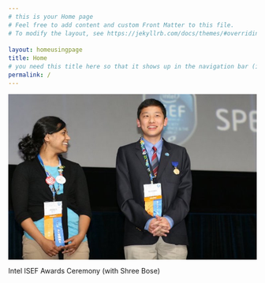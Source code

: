 ```yaml
---
# this is your Home page
# Feel free to add content and custom Front Matter to this file.
# To modify the layout, see https://jekyllrb.com/docs/themes/#overriding-theme-defaults

layout: homeusingpage
title: Home
# you need this title here so that it shows up in the navigation bar (in header_pages in config.yml)
permalink: /
---
```





<style>
.responsivevertical {
  max-height: 100%;
  width: auto;
  vertical-align: middle;
}
</style>





<div id="hovertext">

<img src="/assets/HomePhoto.jpg" title="hover text" class="hover responsivevertical">

<p class="text">Intel ISEF Awards Ceremony (with Shree Bose)</p>

</div>













<!--
![HomePhoto](/assets/HomePhoto.jpg){:class="img-responsive"}
-->
